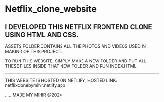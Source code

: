 # Netflix_clone_website

I DEVELOPED THIS NETFLIX FRONTEND CLONE USING HTML AND CSS.
---------------------------------------------------------------------------------------------

ASSETS FOLDER CONTAINS ALL THE PHOTOS AND VIDEOS USED IN MAKING OF THIS PROJECT.

TO RUN THIS WEBSITE,
SIMPLY MAKE A NEW FOLDER AND PUT ALL THESE FILES INSIDE THAT NEW FOLDER AND RUN INDEX.HTML

---------------------------------------------------------------------------------------------

THIS WEBSITE IS HOSTED ON NETLIFY,
HOSTED LINK: netflixclonebymihir.netlify.app





......MADE MY MIHIR @2024
